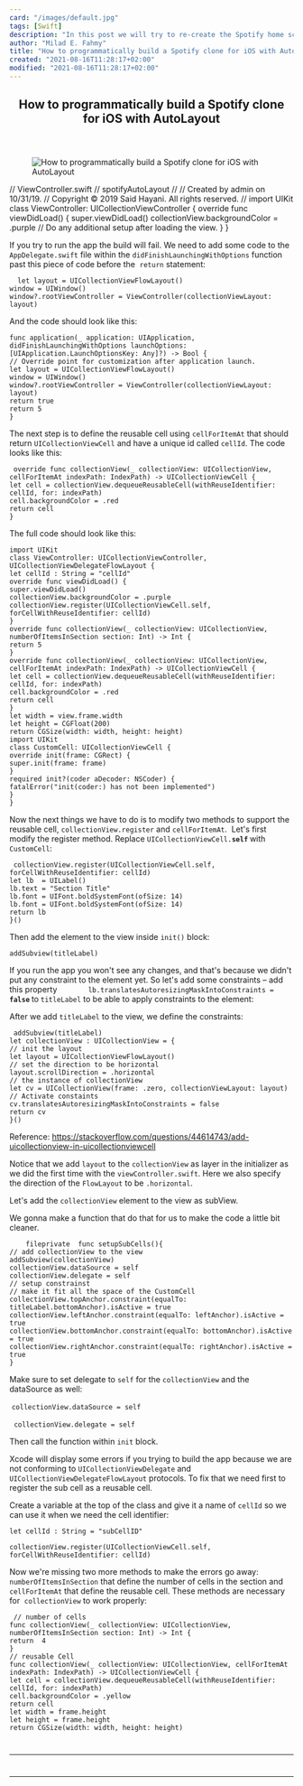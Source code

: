 ```yaml
---
card: "/images/default.jpg"
tags: [Swift]
description: "In this post we will try to re-create the Spotify home screen"
author: "Milad E. Fahmy"
title: "How to programmatically build a Spotify clone for iOS with AutoLayout"
created: "2021-08-16T11:28:17+02:00"
modified: "2021-08-16T11:28:17+02:00"
---
```

<div class="site-wrapper">
<main id="site-main" class="site-main outer">
<div class="inner">
<article class="post-full post tag-swift tag-ios tag-programing tag-technology tag-mobile-app-development tag-ios-app-development tag-xcode ">
<header class="post-full-header">
<h1 class="post-full-title">How to programmatically build a Spotify clone for iOS with AutoLayout</h1>
</header>
<figure class="post-full-image">
<picture>
<source media="(max-width: 700px)" sizes="1px" srcset="data:image/gif;base64,R0lGODlhAQABAIAAAAAAAP///yH5BAEAAAAALAAAAAABAAEAAAIBRAA7 1w">
<source media="(min-width: 701px)" sizes="(max-width: 800px) 400px,
(max-width: 1170px) 700px,
1400px" srcset="/news/content/images/size/w300/2019/11/featured_image-2.png 300w,
/news/content/images/size/w600/2019/11/featured_image-2.png 600w,
/news/content/images/size/w1000/2019/11/featured_image-2.png 1000w,
/news/content/images/size/w2000/2019/11/featured_image-2.png 2000w">
<img onerror="this.style.display='none'" src="/news/content/images/size/w2000/2019/11/featured_image-2.png" alt="How to programmatically build a Spotify clone for iOS with AutoLayout">
</picture>
</figure>
<section class="post-full-content">
<div class="post-content">
//  ViewController.swift
//  spotifyAutoLayout
//
//  Created by admin on 10/31/19.
//  Copyright © 2019 Said Hayani. All rights reserved.
//
import UIKit
class ViewController: UICollectionViewController {
override func viewDidLoad() {
super.viewDidLoad()
collectionView.backgroundColor = .purple
// Do any additional setup after loading the view.
}
}
</code></pre><p>If you try to run the app the build will fail. We need to add some code to the <code>AppDelegate.swift</code> file within the <code>didFinishLaunchingWithOptions</code> function past this piece of code before the &nbsp;<code>return</code> statement:</p><pre><code class="language-swift">  let layout = UICollectionViewFlowLayout()
window = UIWindow()
window?.rootViewController = ViewController(collectionViewLayout: layout)</code></pre><p>And the code should look like this:</p><pre><code class="language-swift">func application(_ application: UIApplication, didFinishLaunchingWithOptions launchOptions: [UIApplication.LaunchOptionsKey: Any]?) -&gt; Bool {
// Override point for customization after application launch.
let layout = UICollectionViewFlowLayout()
window = UIWindow()
window?.rootViewController = ViewController(collectionViewLayout: layout)
return true
return 5
}</code></pre><p>The next step is to define the reusable cell using <code>cellForItemAt</code> that should return <code>UICollectionViewCell</code> and have a unique id called <code>cellId</code>. The code looks like this:</p><pre><code class="language-swift"> override func collectionView(_ collectionView: UICollectionView, cellForItemAt indexPath: IndexPath) -&gt; UICollectionViewCell {
let cell = collectionView.dequeueReusableCell(withReuseIdentifier: cellId, for: indexPath)
cell.backgroundColor = .red
return cell
}</code></pre><p>The full code should look like this:</p><pre><code class="language-swift">import UIKit
class ViewController: UICollectionViewController, UICollectionViewDelegateFlowLayout {
let cellId : String = "cellId"
override func viewDidLoad() {
super.viewDidLoad()
collectionView.backgroundColor = .purple
collectionView.register(UICollectionViewCell.self, forCellWithReuseIdentifier: cellId)
}
override func collectionView(_ collectionView: UICollectionView, numberOfItemsInSection section: Int) -&gt; Int {
return 5
}
override func collectionView(_ collectionView: UICollectionView, cellForItemAt indexPath: IndexPath) -&gt; UICollectionViewCell {
let cell = collectionView.dequeueReusableCell(withReuseIdentifier: cellId, for: indexPath)
cell.backgroundColor = .red
return cell
}
let width = view.frame.width
let height = CGFloat(200)
return CGSize(width: width, height: height)
import UIKit
class CustomCell: UICollectionViewCell {
override init(frame: CGRect) {
super.init(frame: frame)
}
required init?(coder aDecoder: NSCoder) {
fatalError("init(coder:) has not been implemented")
}
}
</code></pre><p>Now the next things we have to do is to modify two methods to support the reusable cell, <code>collectionView.register</code> and <code>cellForItemAt</code>. &nbsp;Let's first modify the register method. Replace <code>UICollectionViewCell.<strong>self</strong></code><strong> </strong>with <code>CustomCell</code>:</p><pre><code class="language-swift"> collectionView.register(UICollectionViewCell.self, forCellWithReuseIdentifier: cellId)
let lb  = UILabel()
lb.text = "Section Title"
lb.font = UIFont.boldSystemFont(ofSize: 14)
lb.font = UIFont.boldSystemFont(ofSize: 14)
return lb
}()</code></pre><p>Then add the element to the view inside <code>init()</code> block:</p><pre><code class="language-swift">addSubview(titleLabel)</code></pre><p>If you run the app you won't see any changes, and that's because we didn't put any constraint to the element yet. So let's add some constraints – add this property &nbsp; &nbsp; &nbsp; &nbsp; &nbsp; &nbsp; &nbsp;<code>lb.translatesAutoresizingMaskIntoConstraints = <strong>false</strong></code><strong> </strong>to<strong> </strong><code>titleLabel</code> to be able to apply constraints to the element:</p><p>After we add <code>titleLabel</code> to the view, we define the constraints:</p><pre><code class="language-swift"> addSubview(titleLabel)
let collectionView : UICollectionView = {
// init the layout
let layout = UICollectionViewFlowLayout()
// set the direction to be horizontal
layout.scrollDirection = .horizontal
// the instance of collectionView
let cv = UICollectionView(frame: .zero, collectionViewLayout: layout)
// Activate constaints
cv.translatesAutoresizingMaskIntoConstraints = false
return cv
}()</code></pre><figcaption>Reference: <a href="https://stackoverflow.com/questions/44614743/add-uicollectionview-in-uicollectionviewcell">https://stackoverflow.com/questions/44614743/add-uicollectionview-in-uicollectionviewcell</a></figcaption></figure><p>Notice that we add <code>layout</code> to the <code>collectionView</code> as layer in the initializer as we did the first time with the <code>viewController.swift</code>. Here we also specify the direction of the <code>FlowLayout</code> to be <code>.horizontal</code>.</p><p>Let's add the <code>collectionView</code> element to the view as subView.</p><p> We gonna make a function that do that for us to make the code a little bit cleaner.</p><pre><code class="language-swift">    fileprivate  func setupSubCells(){
// add collectionView to the view
addSubview(collectionView)
collectionView.dataSource = self
collectionView.delegate = self
// setup constrainst
// make it fit all the space of the CustomCell
collectionView.topAnchor.constraint(equalTo: titleLabel.bottomAnchor).isActive = true
collectionView.leftAnchor.constraint(equalTo: leftAnchor).isActive = true
collectionView.bottomAnchor.constraint(equalTo: bottomAnchor).isActive = true
collectionView.rightAnchor.constraint(equalTo: rightAnchor).isActive = true
}
</code></pre><p>Make sure to set delegate to <code>self</code> for the <code>collectionView</code> and the dataSource as well:</p><p> &nbsp;<code>collectionView.dataSource = self</code></p><p> &nbsp; <code>collectionView.delegate = self</code> </p><p>Then call the function within <code>init</code> block.</p><p>Xcode will display some errors if you trying to build the app because we are not conforming to <code>UICollectionViewDelegate</code> and <code>UICollectionViewDelegateFlowLayout</code> protocols. To fix that we need first to register the sub cell as a reusable cell.</p><p>Create a variable at the top of the class and give it a name of <code>cellId</code> so we can use it when we need the cell identifier: </p><p><code>let cellId : String = "subCellID"</code></p><pre><code class="language-swift">collectionView.register(UICollectionViewCell.self, forCellWithReuseIdentifier: cellId)</code></pre><p>Now we're missing two more methods to make the errors go away: <code>numberOfItemsInSection</code> that define the number of cells in the section and <code>cellForItemAt</code> that define the reusable cell. These methods are necessary for &nbsp;<code>collectionView</code> to work properly:</p><pre><code class="language-swift"> // number of cells
func collectionView(_ collectionView: UICollectionView, numberOfItemsInSection section: Int) -&gt; Int {
return  4
}
// reusable Cell
func collectionView(_ collectionView: UICollectionView, cellForItemAt indexPath: IndexPath) -&gt; UICollectionViewCell {
let cell = collectionView.dequeueReusableCell(withReuseIdentifier: cellId, for: indexPath)
cell.backgroundColor = .yellow
return cell
let width = frame.height
let height = frame.height
return CGSize(width: width, height: height)
</div>
<hr>
<hr>
</section>
</article>
</div>
</main>
</div>
<!-- Google Tag Manager (noscript) -->
<!-- End Google Tag Manager (noscript) -->
